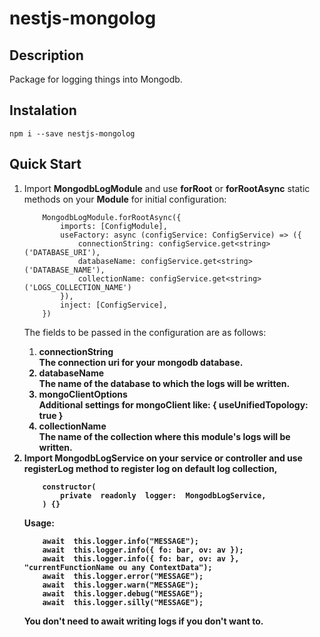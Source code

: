 
# nestjs-mongolog

  

## Description

  

Package for logging things into Mongodb.

  

## Instalation

  

`npm i --save nestjs-mongolog`

  

## Quick Start

  

<ol>

  

<li>Import <b>MongodbLogModule</b> and use <b>forRoot</b> or <b>forRootAsync</b> static methods on your <b>Module</b> for initial configuration:</li>

  
```
    MongodbLogModule.forRootAsync({
	    imports: [ConfigModule],
	    useFactory: async (configService: ConfigService) => ({
		    connectionString: configService.get<string>('DATABASE_URI'),
		    databaseName: configService.get<string>('DATABASE_NAME'),
			collectionName: configService.get<string>('LOGS_COLLECTION_NAME')
	    }),
	    inject: [ConfigService],
    })
```

The fields to be passed in the configuration are as follows:
<ol>
	<li> <b>connectionString<b> </li> The connection uri for your mongodb database.
	<li> <b>databaseName<b> </li> The name of the database to which the logs will be written.
	<li> <b>mongoClientOptions<b> </li> Additional settings for mongoClient like: <b>{ useUnifiedTopology: true }<b>
	<li> <b>collectionName<b> </li> The name of the collection where this module's logs will be written.
</ol>
  
  

<li>Import <b>MongodbLogService</b> on your service or controller and use <b>registerLog</b> method to register log on default log collection,</li> 

```
    constructor(
	    private  readonly  logger:  MongodbLogService,
    ) {}
```

Usage:

```
    await  this.logger.info("MESSAGE");
	await  this.logger.info({ fo: bar, ov: av });
	await  this.logger.info({ fo: bar, ov: av }, "currentFunctionName ou any ContextData");
    await  this.logger.error("MESSAGE");
    await  this.logger.warn("MESSAGE");
    await  this.logger.debug("MESSAGE");
	await  this.logger.silly("MESSAGE");

```

  
You don't need to await writing logs if you don't want to.
</ol>